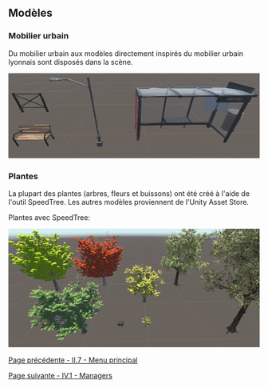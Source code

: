 ## Modèles

### Mobilier urbain
Du mobilier urbain aux modèles directement inspirés du mobilier urbain lyonnais sont disposés dans la scène.

![StreetFurniture](StreetFurniture.png)

### Plantes
La plupart des plantes (arbres, fleurs et buissons) ont été créé à l'aide de l'outil SpeedTree. Les autres modèles proviennent de l'Unity Asset Store.

Plantes avec SpeedTree:

![SpeedTree](Plants.png)

[Page précédente - II.7 - Menu principal](Menu)

[Page suivante - IV.1 - Managers](Managers)

